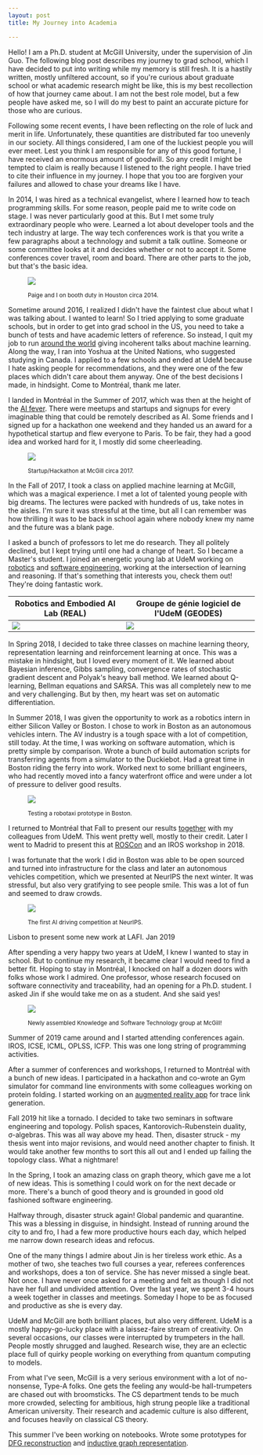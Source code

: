 ```yaml
---
layout: post
title: My Journey into Academia

---
```


Hello! I am a Ph.D. student at McGill University, under the supervision of Jin Guo. The following blog post describes my journey to grad school, which I have decided to put into writing while my memory is still fresh. It is a hastily written, mostly unfiltered account, so if you're curious about graduate school or what academic research might be like, this is my best recollection of how that journey came about. I am not the best role model, but a few people have asked me, so I will do my best to paint an accurate picture for those who are curious.

Following some recent events, I have been reflecting on the role of luck and merit in life. Unfortunately, these quantities are distributed far too unevenly in our society. All things considered, I am one of the luckiest people you will ever meet. Lest you think I am responsible for any of this good fortune, I have received an enormous amount of goodwill. So any credit I might be tempted to claim is really because I listened to the right people. I have tried to cite their influence in my journey. I hope that you too are forgiven your failures and allowed to chase your dreams like I have.

In 2014, I was hired as a technical evangelist, where I learned how to teach programming skills. For some reason, people paid me to write code on stage. I was never particularly good at this. But I met some truly extraordinary people who were. Learned a lot about developer tools and the tech industry at large. The way tech conferences work is that you write a few paragraphs about a technology and submit a talk outline. Someone or some committee looks at it and decides whether or not to accept it. Some conferences cover travel, room and board. There are other parts to the job, but that's the basic idea.

<figure>
<img src="../images/jetbrains.jpeg"/>
<figcaption><p><small>Paige and I on booth duty in Houston circa 2014.</small></p></figcaption>
</figure>

Sometime around 2016, I realized I didn't have the faintest clue about what I was talking about. I wanted to learn! So I tried applying to some graduate schools, but in order to get into grad school in the US, you need to take a bunch of tests and have academic letters of reference. So instead, I quit my job to run [around the world](http://breandan.net/2016/12/27/traveling-tales/) giving incoherent talks about machine learning. Along the way, I ran into Yoshua at the United Nations, who suggested studying in Canada. I applied to a few schools and ended at UdeM because I hate asking people for recommendations, and they were one of the few places which didn't care about them anyway. One of the best decisions I made, in hindsight. Come to Montréal, thank me later.

I landed in Montréal in the Summer of 2017, which was then at the height of the [AI fever](https://www.youtube.com/watch?v=LVXkISpbq2k). There were meetups and startups and signups for every imaginable thing that could be remotely described as AI. Some friends and I signed up for a hackathon one weekend and they handed us an award for a hypothetical startup and flew everyone to Paris. To be fair, they had a good idea and worked hard for it, I mostly did some cheerleading.

<figure>
<img src="../images/skiptheline.jpg"/>
<figcaption><p><small>Startup/Hackathon at McGill circa 2017.</small></p></figcaption>
</figure>

In the Fall of 2017, I took a class on applied machine learning at McGill, which was a magical experience. I met a lot of talented young people with big dreams. The lectures were packed with hundreds of us, take notes in the aisles. I'm sure it was stressful at the time, but all I can remember was how thrilling it was to be back in school again where nobody knew my name and the future was a blank page.

I asked a bunch of professors to let me do research. They all politely declined, but I kept trying until one had a change of heart. So I became a Master's student. I joined an energetic young lab at UdeM working on [robotics](https://montrealrobotics.ca/) and [software engineering](http://geodes.iro.umontreal.ca/en/), working at the intersection of learning and reasoning. If that's something that interests you, check them out! They're doing fantastic work.

| Robotics and Embodied AI Lab (REAL) | Groupe de génie logiciel de l'UdeM (GEODES) |
|----|----|
|![](../images/real.jpg)|![](../images/geodes.jpeg)|

In Spring 2018, I decided to take three classes on machine learning theory, representation learning and reinforcement learning at once. This was a mistake in hindsight, but I loved every moment of it. We learned about Bayesian inference, Gibbs sampling, convergence rates of stochastic gradient descent and Polyak's heavy ball method. We learned about Q-learning, Bellman equations and SARSA. This was all completely new to me and very challenging. But by then, my heart was set on automatic differentiation.

In Summer 2018, I was given the opportunity to work as a robotics intern in either Silicon Valley or Boston. I chose to work in Boston as an autonomous vehicles intern. The AV industry is a tough space with a lot of competition, still today. At the time, I was working on software automation, which is pretty simple by comparison. Wrote a bunch of build automation scripts for transferring agents from a simulator to the Duckiebot. Had a great time in Boston riding the ferry into work. Worked next to some brilliant engineers, who had recently moved into a fancy waterfront office and were under a lot of pressure to deliver good results.

<figure>
<img src="../images/nutonomy.jpeg"/>
<figcaption><p><small>Testing a robotaxi prototype in Boston.</small></p></figcaption>
<figcaption></figcaption>
</figure>

I returned to Montréal that Fall to present our results [together](https://montrealaisymposium.wordpress.com/accepted-papers-montreal-ai-symposium-2018/#post-162) with my colleagues from UdeM. This went pretty well, mostly to their credit. Later I went to Madrid to present this at [ROSCon](https://vimeo.com/293296939) and an IROS workshop in 2018.

I was fortunate that the work I did in Boston was able to be open sourced and turned into infrastructure for the class and later an autonomous vehicles competition, which we presented at NeurIPS the next winter. It was stressful, but also very gratifying to see people smile. This was a lot of fun and seemed to draw crowds.

<figure>
<img src="../images/aido1.jpeg"/>
<figcaption><p><small>The first AI driving competition at NeurIPS.</small></p></figcaption>
</figure>

Lisbon to present some new work at LAFI. Jan 2019

After spending a very happy two years at UdeM, I knew I wanted to stay in school. But to continue my research, it became clear I would need to find a better fit. Hoping to stay in Montréal, I knocked on half a dozen doors with folks whose work I admired. One professor, whose research focused on software connectivity and traceability, had an opening for a Ph.D. student. I asked Jin if she would take me on as a student. And she said yes!

<figure>
<img src="../images/kast.png"/>
<figcaption><p><small>Newly assembled Knowledge and Software Technology group at McGill!</small></p></figcaption>
</figure>

Summer of 2019 came around and I started attending conferences again. IROS, ICSE, ICML, OPLSS, ICFP. This was one long string of programming activities.

After a summer of conferences and workshops, I returned to Montréal with a bunch of new ideas. I participated in a hackathon and co-wrote an Gym simulator for command line environments with some colleagues working on protein folding. I started working on an [augmented reality app](https://github.com/breandan/tracelink) for trace link generation.

Fall 2019 hit like a tornado. I decided to take two seminars in software engineering and topology. Polish spaces, Kantorovich-Rubenstein duality, σ-algebras. This was all way above my head. Then, disaster struck - my thesis went into major revisions, and would need another chapter to finish. It would take another few months to sort this all out and I ended up failing the topology class. What a nightmare!

In the Spring, I took an amazing class on graph theory, which gave me a lot of new ideas. This is something I could work on for the next decade or more. There's a bunch of good theory and is grounded in good old fashioned software engineering.

Halfway through, disaster struck again! Global pandemic and quarantine. This was a blessing in disguise, in hindsight. Instead of running around the city to and fro, I had a few more productive hours each day, which helped me narrow down research ideas and refocus.

One of the many things I admire about Jin is her tireless work ethic. As a mother of two, she teaches two full courses a year, referees conferences and workshops, does a ton of service. She has never missed a single beat. Not once. I have never once asked for a meeting and felt as though I did not have her full and undivided attention. Over the last year, we spent 3-4 hours a week together in classes and meetings. Someday I hope to be as focused and productive as she is every day.

UdeM and McGill are both brilliant places, but also very different. UdeM is a mostly happy-go-lucky place with a laissez-faire stream of creativity. On several occasions, our classes were interrupted by trumpeters in the hall. People mostly shrugged and laughed. Research wise, they are an eclectic place full of quirky people working on everything from quantum computing to models.

From what I've seen, McGill is a very serious environment with a lot of no-nonsense, Type-A folks. One gets the feeling any would-be hall-trumpeters are chased out with broomsticks. The CS department tends to be much more crowded, selecting for ambitious, high strung people like a traditional American university. Their research and academic culture is also different, and focuses heavily on classical CS theory.

This summer I've been working on notebooks. Wrote some prototypes for [DFG reconstruction](https://github.com/breandan/pantograph) and [inductive graph representation](https://github.com/breandan/kaliningraph).